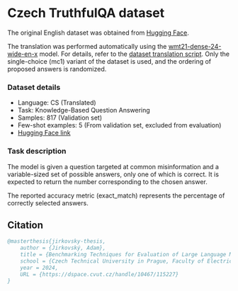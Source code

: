 # Czech TruthfulQA dataset

The original English dataset was obtained from [Hugging Face](https://huggingface.co/datasets/truthful_qa).

The translation was performed automatically using the [wmt21-dense-24-wide-en-x](https://huggingface.co/facebook/wmt21-dense-24-wide-en-x) model. For details, refer to the [dataset translation script](../dataset_translation.py). Only the single-choice (mc1) variant of the dataset is used, and the ordering of proposed answers is randomized.

### Dataset details

- Language: CS (Translated)
- Task: Knowledge-Based Question Answering
- Samples: 817 (Validation set)
- Few-shot examples: 5 (From validation set, excluded from evaluation)
- [Hugging Face link](https://huggingface.co/datasets/CIIRC-NLP/truthful_qa-cs)

### Task description

The model is given a question targeted at common misinformation and a variable-sized set of possible answers, only one of which is correct. It is expected to return the number corresponding to the chosen answer.

The reported accuracy metric (exact_match) represents the percentage of correctly selected answers.

## Citation

```bibtex
@masterthesis{jirkovsky-thesis,
    author = {Jirkovský, Adam},
    title = {Benchmarking Techniques for Evaluation of Large Language Models},
    school = {Czech Technical University in Prague, Faculty of Electrical Engineering},
    year = 2024,
    URL = {https://dspace.cvut.cz/handle/10467/115227}
}
```

